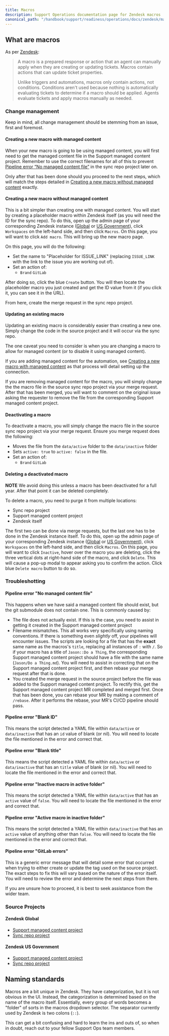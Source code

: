 ```yaml
---
title: Macros
description: Support Operations documentation page for Zendesk macros
canonical_path: "/handbook/support/readiness/operations/docs/zendesk/macros"
---
```


## What are macros

As per
[Zendesk](https://support.zendesk.com/hc/en-us/articles/115001236988-Creating-macros-for-tickets):

> A macro is a prepared response or action that an agent can manually apply
> when they are creating or updating tickets. Macros contain actions that can
> update ticket properties.
>
> Unlike triggers and automations, macros only contain actions, not conditions.
> Conditions aren't used because nothing is automatically evaluating tickets to
> determine if a macro should be applied. Agents evaluate tickets and apply
> macros manually as needed.

### Change management

Keep in mind, all change management should be stemming from an issue, first and
foremost.

#### Creating a new macro with managed content

When your new macro is going to be using managed content, you will first
need to get the managed content file in the Support managed content project.
Remember to use the correct filenames for all of this to prevent
[Pipeline error “No managed content file”](#pipeline-error-no-managed-content-file)
in the sync repo project later on.

Only after that has been done should you proceed to the next steps, which will
match the steps detailed in
[Creating a new macro without managed content](#creating-a-new-macro-without-managed-content)
exactly.

#### Creating a new macro without managed content

This is a bit simpler than creating one with managed content. You will start by
creating a placeholder macro within Zendesk itself (as you will need the ID for
the sync repo). To do this, open up the admin page of your corresponding Zendesk
instance ([Global](https://gitlab.zendesk.com/admin) or
[US Government](https://gitlab-federal-support.zendesk.com/admin)), click
`Workspaces` on the left-hand side, and then click `Macros`. On this page, you
will want to click `Add macro`. This will bring up the new macro page.

On this page, you will do the following:

- Set the name to "Placeholder for ISSUE_LINK" (replacing `ISSUE_LINK` with the
  link to the issue you are working out of).
- Set an action of:
  - `Brand` `GitLab`

After doing so, click the blue `Create` button. You will then locate the
placeholder macro you just created and get the ID value from it (if you click
it, you can see it in the URL).

From here, create the merge request in the sync repo project.

#### Updating an existing macro

Updating an existing macro is considerably easier than creating a new one.
Simply change the code in the source project and it will occur via the
sync repo.

The one caveat you need to consider is when you are changing a macro to allow
for managed content (or to disable it using managed content).

If you are adding managed content for the automation, see
[Creating a new macro with managed content](creating-a-new-macro-with-managed-content)
as that process will detail setting up the connection.

If you are removing managed content for the macro, you will simply change the
the macro file in the source sync repo project via your merge request. After
that has been merged, you will want to comment on the original issue asking the
requester to remove the file from the corresponding Support managed content
project.

#### Deactivating a macro

To deactivate a macro, you will simply change the macro file in the source sync
repo project via your merge request. Ensure you merge request does the
following:

- Moves the file from the `data/active` folder to the `data/inactive` folder
- Sets `active: true` to `active: false` in the file.
- Set an action of:
  - `Brand` `GitLab`

#### Deleting a deactivated macro

**NOTE** We avoid doing this unless a macro has been deactivated for a full
year. After that point it can be deleted completely.

To delete a macro, you need to purge it from multiple locations:

- Sync repo project
- Support managed content project
- Zendesk itself

The first two can be done via merge requests, but the last one has to be done in
the Zendesk instance itself. To do this, open up the admin page of your
corresponding Zendesk instance ([Global](https://gitlab.zendesk.com/admin) or
[US Government](https://gitlab-federal-support.zendesk.com/admin)), click
`Workspaces` on the left-hand side, and then click `Macros`. On this page, you
will want to click `Inactive`, hover over the macro you are deleting, click the
three vertical dots at right-hand side of the macro, and click `Delete`. This
will cause a pop-up modal to appear asking you to confirm the action. Click blue
`Delete macro` button to do so.

### Troubleshotting

#### Pipeline error "No managed content file"

This happens when we have said a managed content file should exist, but the git
submodule does not contain one. This is commonly caused by:

- The file does not actually exist. If this is the case, you need to assist in
  getting it created in the Support managed content project
- Filename mismatches. This all works very specifically using naming
  conventions. If there is something even *slightly* off, your pipelines will
  encounter issues. The scripts are looking for a file that has the **exact**
  same name as the macros's `title`, replacing all instances of `:` with `/`. So
  if your macro has a title of `Jason::Do a Thing`, the corresponding Support
  managed content project should have a file with the same name
  (`Jason/Do a Thing.md`). You will need to assist in correcting that on the
  Support managed content project first, and then rebase your merge request
  after that is done.
- You created the merge request in the source project before the file was added
  to the Support managed content project. To rectify this, get the Support
  managed content project MR completed and merged first. Once that has been
  done, you can rebase your MR by making a comment of `/rebase`. After it
  performs the rebase, your MR's CI/CD pipeline should pass.

#### Pipeline error "Blank ID"

This means the script detected a YAML file within `data/active` or
`data/inactive` that has an `id` value of blank (or nil). You will need to
locate the file mentioned in the error and correct that.

#### Pipeline error "Blank title"

This means the script detected a YAML file within `data/active` or
`data/inactive` that has an `title` value of blank (or nil). You will need to
locate the file mentioned in the error and correct that.

#### Pipeline error "Inactive macro in active folder"

This means the script detected a YAML file within `data/active` that has an
`active` value of `false`. You will need to locate the file mentioned in the
error and correct that.

#### Pipeline error "Active macro in inactive folder"

This means the script detected a YAML file within `data/inactive` that has an
`active` value of anything other than `false`. You will need to locate the file
mentioned in the error and correct that.

#### Pipeline error "GitLab errors"

This is a generic error message that will detail some error that occurred when
trying to either create or update the tag used on the source project. The exact
steps to fix this will vary based on the nature of the error itself. You will
need to review the error and determine the next steps from there.

If you are unsure how to proceed, it is best to seek assistance from the wider
team.

### Source Projects

#### Zendesk Global

- [Support managed content project](https://gitlab.com/gitlab-com/support/zendesk-global/macros)
- [Sync repo project](https://gitlab.com/gitlab-support-readiness/zendesk-global/macros)

#### Zendesk US Government

- [Support managed content project](https://gitlab.com/gitlab-com/support/zendesk-us-government/macros)
- [Sync repo project](https://gitlab.com/gitlab-support-readiness/zendesk-us-government/macros)

## Naming standards

Macros are a bit unique in Zendesk. They have categorization, but it is not
obvious in the UI. Instead, the categorization is determined based on the name
of the macro itself. Essentially, every group of words becomes a "folder" of
sorts in the macros dropdown selector. The separator currently used by Zendesk
is two colons (`::`).

This can get a bit confusing and hard to learn the ins and outs of, so when in
doubt, reach out to your fellow Support Ops team members.
